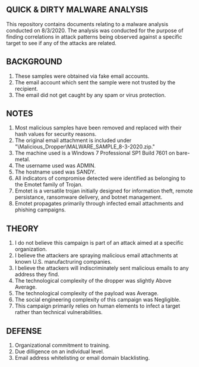 ## QUICK & DIRTY MALWARE ANALYSIS

This repository contains documents relating to a malware analysis conducted on 8/3/2020. The analysis was conducted for the purpose of finding correlations in attack patterns being observed against a specific target to see if any of the attacks are related. 

## BACKGROUND

1. These samples were obtained via fake email accounts. 
2. The email account which sent the sample were not trusted by the recipient.
3. The email did not get caught by any spam or virus protection.

## NOTES

1. Most malicious samples have been removed and replaced with their hash values for security reasons.
2. The original email attachment is included under "\Malicious_Dropper\MALWARE_SAMPLE_8-3-2020.zip."
3. The machine used is a Windows 7 Professional SP1 Build 7601 on bare-metal.
4. The username used was ADMIN. 
5. The hostname used was SANDY.
6. All indicators of compromise detected were identified as belonging to the Emotet family of Trojan.
7. Emotet is a versatile trojan initially designed for information theft, remote persistance, ransomware delivery, and botnet management.
8. Emotet propagates primarily through infected email attachments and phishing campaigns.
 
## THEORY

1. I do not believe this campaign is part of an attack aimed at a specific organization.
2. I believe the attackers are spraying malicious email attachments at known U.S. manufactruring companies.
3. I believe the attackers will indiscriminately sent malicious emails to any address they find.
4. The technological complexity of the dropper was slightly Above Average. 
5. The technological complexity of the payload was Average.
6. The social engineering complexity of this campaign was Negligible. 
7. This campaign primarily relies on human elements to infect a target rather than technical vulnerabilities.

## DEFENSE

1. Organizational commitment to training.
2. Due dilligence on an individual level.
3. Email address whitelisting or email domain blacklisting.